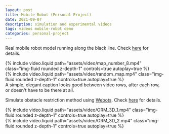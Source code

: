 ```yaml
---
layout: post
title: Mobile Robot (Personal Project)
date: 2021-09-07
description: simulation and experimental videos
tags: videos mobile-robot demo
categories: personal-project
---
```


Real mobile robot model running along the black line. Check [here](https://github.com/trandangtrungduc/NeuralNetworkforMobileRobot) for details.

<div class="row mt-3">
    <div class="col-sm mt-3 mt-md-0">
        {% include video.liquid path="assets/video/map_number_8.mp4" class="img-fluid rounded z-depth-1" controls=true autoplay=true %}
    </div>
    <div class="col-sm mt-3 mt-md-0">
        {% include video.liquid path="assets/video/random_map.mp4" class="img-fluid rounded z-depth-1" controls=true autoplay=true %}
    </div>
</div>
<div class="caption">
    A simple, elegant caption looks good between video rows, after each row, or doesn't have to be there at all.
</div>

Simulate obstacle restriction method using [Webots](https://cyberbotics.com/). Check [here](https://github.com/trandangtrungduc/ObstacleAvoiding-GraspingRobot) for details.

<div class="col-sm mt-3 mt-md-0">
    {% include video.liquid path="assets/video/ORM_3D_1.mp4" class="img-fluid rounded z-depth-1" controls=true autoplay=true %}
</div>

<div class="col-sm mt-3 mt-md-0">
    {% include video.liquid path="assets/video/ORM_3D_2.mp4" class="img-fluid rounded z-depth-1" controls=true autoplay=true %}
</div>
